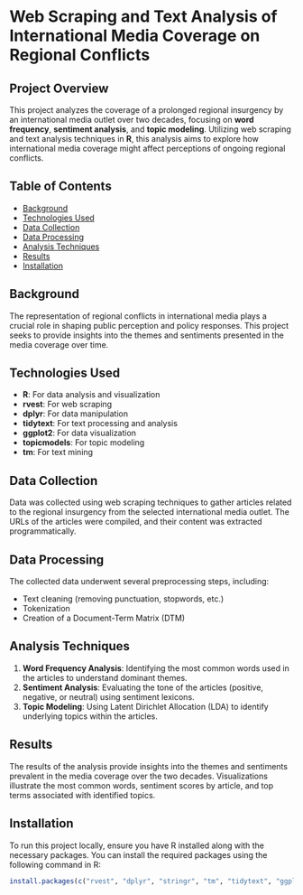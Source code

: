 # Web Scraping and Text Analysis of International Media Coverage on Regional Conflicts

## Project Overview

This project analyzes the coverage of a prolonged regional insurgency by an international media outlet over two decades, focusing on **word frequency**, **sentiment analysis**, and **topic modeling**. Utilizing web scraping and text analysis techniques in **R**, this analysis aims to explore how international media coverage might affect perceptions of ongoing regional conflicts.

## Table of Contents

- [Background](#background)
- [Technologies Used](#technologies-used)
- [Data Collection](#data-collection)
- [Data Processing](#data-processing)
- [Analysis Techniques](#analysis-techniques)
- [Results](#results)
- [Installation](#installation)

## Background

The representation of regional conflicts in international media plays a crucial role in shaping public perception and policy responses. This project seeks to provide insights into the themes and sentiments presented in the media coverage over time.

## Technologies Used

- **R**: For data analysis and visualization
- **rvest**: For web scraping
- **dplyr**: For data manipulation
- **tidytext**: For text processing and analysis
- **ggplot2**: For data visualization
- **topicmodels**: For topic modeling
- **tm**: For text mining

## Data Collection

Data was collected using web scraping techniques to gather articles related to the regional insurgency from the selected international media outlet. The URLs of the articles were compiled, and their content was extracted programmatically.

## Data Processing

The collected data underwent several preprocessing steps, including:

- Text cleaning (removing punctuation, stopwords, etc.)
- Tokenization
- Creation of a Document-Term Matrix (DTM)

## Analysis Techniques

1. **Word Frequency Analysis**: Identifying the most common words used in the articles to understand dominant themes.
2. **Sentiment Analysis**: Evaluating the tone of the articles (positive, negative, or neutral) using sentiment lexicons.
3. **Topic Modeling**: Using Latent Dirichlet Allocation (LDA) to identify underlying topics within the articles.

## Results

The results of the analysis provide insights into the themes and sentiments prevalent in the media coverage over the two decades. Visualizations illustrate the most common words, sentiment scores by article, and top terms associated with identified topics.

## Installation

To run this project locally, ensure you have R installed along with the necessary packages. You can install the required packages using the following command in R:

```R
install.packages(c("rvest", "dplyr", "stringr", "tm", "tidytext", "ggplot2", "tidyr", "topicmodels", "SnowballC"))

